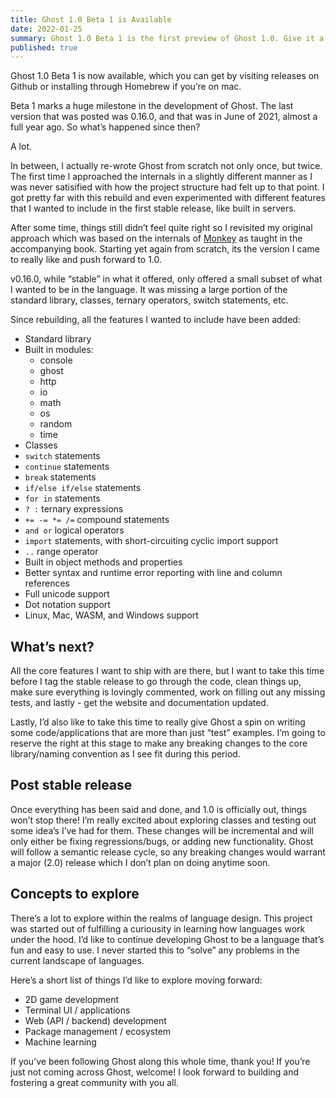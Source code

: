 ```yaml
---
title: Ghost 1.0 Beta 1 is Available
date: 2022-01-25
summary: Ghost 1.0 Beta 1 is the first preview of Ghost 1.0. Give it a spin and let me know what you think!
published: true
---
```


Ghost 1.0 Beta 1 is now available, which you can get by visiting releases on Github or installing through Homebrew if you’re on mac.

Beta 1 marks a huge milestone in the development of Ghost. The last version that was posted was 0.16.0, and that was in June of 2021, almost a full year ago. So what’s happened since then?

A lot.

In between, I actually re-wrote Ghost from scratch not only once, but twice. The first time I approached the internals in a slightly different manner as I was never satisified with how the project structure had felt up to that point. I got pretty far with this rebuild and even experimented with different features that I wanted to include in the first stable release, like built in servers.

After some time, things still didn’t feel quite right so I revisited my original approach which was based on the internals of [Monkey](https://monkeylang.org/) as taught in the accompanying book. Starting yet again from scratch, its the version I came to really like and push forward to 1.0.

v0.16.0, while “stable” in what it offered, only offered a small subset of what I wanted to be in the language. It was missing a large portion of the standard library, classes, ternary operators, switch statements, etc.

Since rebuilding, all the features I wanted to include have been added:

- Standard library
- Built in modules:
  - console
  - ghost
  - http
  - io
  - math
  - os
  - random
  - time
- Classes
- `switch` statements
- `continue` statements
- `break` statements
- `if/else if/else` statements
- `for in` statements
- `? :` ternary expressions
- `+= -= *= /=` compound statements
- `and or` logical operators
- `import` statements, with short-circuiting cyclic import support
- `..` range operator
- Built in object methods and properties
- Better syntax and runtime error reporting with line and column references
- Full unicode support
- Dot notation support
- Linux, Mac, WASM, and Windows support

## What’s next?

All the core features I want to ship with are there, but I want to take this time before I tag the stable release to go through the code, clean things up, make sure everything is lovingly commented, work on filling out any missing tests, and lastly - get the website and documentation updated.

Lastly, I’d also like to take this time to really give Ghost a spin on writing some code/applications that are more than just “test” examples. I’m going to reserve the right at this stage to make any breaking changes to the core library/naming convention as I see fit during this period.

## Post stable release

Once everything has been said and done, and 1.0 is officially out, things won’t stop there! I’m really excited about exploring classes and testing out some idea’s I’ve had for them. These changes will be incremental and will only either be fixing regressions/bugs, or adding new functionality. Ghost will follow a semantic release cycle, so any breaking changes would warrant a major (2.0) release which I don’t plan on doing anytime soon.

## Concepts to explore

There’s a lot to explore within the realms of language design. This project was started out of fulfilling a curiousity in learning how languages work under the hood. I’d like to continue developing Ghost to be a language that’s fun and easy to use. I never started this to “solve” any problems in the current landscape of languages.

Here’s a short list of things I’d like to explore moving forward:

- 2D game development
- Terminal UI / applications
- Web (API / backend) development
- Package management / ecosystem
- Machine learning

If you’ve been following Ghost along this whole time, thank you! If you’re just not coming across Ghost, welcome! I look forward to building and fostering a great community with you all.
